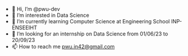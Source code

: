 - 👋 Hi, I’m @pwu-dev
- 👀 I’m interested in Data Science
- 🌱 I’m currently learning Computer Science at Engineering School INP-ENSEEIHT
- 💞️ I’m looking for an internship on Data Science from 01/06/23 to 20/09/23
- 📫 How to reach me pwu.in42@gmail.com


